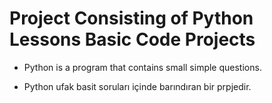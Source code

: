 # Project Consisting of Python Lessons Basic Code Projects

  - Python is a program that contains small simple questions.

  - Python ufak basit soruları içinde barındıran bir prpjedir.

